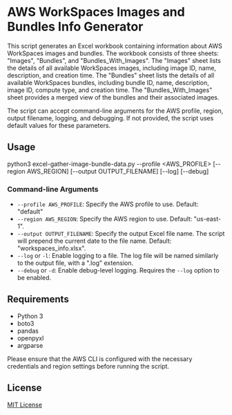 # AWS WorkSpaces Images and Bundles Info Generator

This script generates an Excel workbook containing information about AWS WorkSpaces images and bundles. The workbook consists of three sheets: "Images", "Bundles", and "Bundles_With_Images". The "Images" sheet lists the details of all available WorkSpaces images, including image ID, name, description, and creation time. The "Bundles" sheet lists the details of all available WorkSpaces bundles, including bundle ID, name, description, image ID, compute type, and creation time. The "Bundles_With_Images" sheet provides a merged view of the bundles and their associated images.

The script can accept command-line arguments for the AWS profile, region, output filename, logging, and debugging. If not provided, the script uses default values for these parameters.

## Usage

python3 excel-gather-image-bundle-data.py --profile <AWS_PROFILE> [--region AWS_REGION] [--output OUTPUT_FILENAME] [--log] [--debug]

### Command-line Arguments

- `--profile AWS_PROFILE`: Specify the AWS profile to use. Default: "default"
- `--region AWS_REGION`: Specify the AWS region to use. Default: "us-east-1".
- `--output OUTPUT_FILENAME`: Specify the output Excel file name. The script will prepend the current date to the file name. Default: "workspaces_info.xlsx".
- `--log` or `-l`: Enable logging to a file. The log file will be named similarly to the output file, with a ".log" extension.
- `--debug` or `-d`: Enable debug-level logging. Requires the `--log` option to be enabled.

## Requirements

- Python 3
- boto3
- pandas
- openpyxl
- argparse

Please ensure that the AWS CLI is configured with the necessary credentials and region settings before running the script.

## License

[MIT License](LICENSE)

